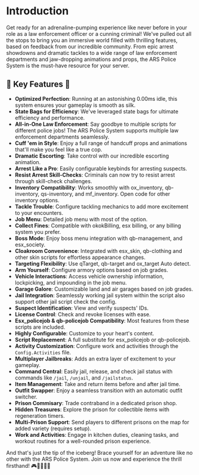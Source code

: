 # Introduction

Get ready for an adrenaline-pumping experience like never before in your role as a law enforcement officer or a cunning criminal! We've pulled out all the stops to bring you an immersive world filled with thrilling features, based on feedback from our incredible community. From epic arrest showdowns and dramatic tackles to a wide range of law enforcement departments and jaw-dropping animations and props, the ARS Police System is the must-have resource for your server.

## 🌟 Key Features 🌟

- **Optimized Perfection**: Running at an astonishing 0.00ms idle, this system ensures your gameplay is smooth as silk.
- **State Bags for Efficiency**: We've leveraged state bags for ultimate efficiency and performance.
- **All-in-One Law Enforcement**: Say goodbye to multiple scripts for different police jobs! The ARS Police System supports multiple law enforcement departments seamlessly.
- **Cuff 'em in Style**: Enjoy a full range of handcuff props and animations that'll make you feel like a true cop.
- **Dramatic Escorting**: Take control with our incredible escorting animation.
- **Arrest Like a Pro**: Easily configurable keybinds for arresting suspects.
- **Resist Arrest Skill-Checks**: Criminals can now try to resist arrest through skill-check challenges.
- **Inventory Compatibility**: Works smoothly with ox_inventory, qb-inventory, qs-inventory, and mf_inventory. Open code for other inventory options.
- **Tackle Trouble**: Configure tackling mechanics to add more excitement to your encounters.
- **Job Menu**: Detailed job menu with most of the option.
- **Collect Fines**: Compatible with okokBilling, esx billing, or any billing system you prefer.
- **Boss Mode**: Enjoy boss menu integration with qb-management, and esx_society.
- **Cloakroom Convenience**: Integrated with esx_skin, qb-clothing and other skin scripts for effortless appearance changes.
- **Targeting Flexibility**: Use qTarget, qb-target and ox_target Auto detect.
- **Arm Yourself**: Configure armory options based on job grades.
- **Vehicle Interactions**: Access vehicle ownership information, lockpicking, and impounding in the job menu.
- **Garage Galore**: Customizable land and air garages based on job grades.
- **Jail Integration**: Seamlessly working jail system within the script also support other jail script check the config.
- **Suspect Identification**: View and verify suspects' IDs.
- **License Control**: Check and revoke licenses with ease.
- **Esx_policejob & qb-policejob Compatibility**: Most features from these scripts are included.
- **Highly Configurable**: Customize to your heart's content.
- **Script Replacement**: A full substitute for esx_policejob or qb-policejob.
- **Activity Customization**: Configure work and activities through the `Config.Activities` file.
- **Multiplayer Jailbreaks**: Adds an extra layer of excitement to your gameplay.
- **Command Central**: Easily jail, release, and check jail status with commands like `/jail`, `/unjail`, and `/jailstatus`.
- **Item Management**: Take and return items before and after jail time.
- **Outfit Swapper**: Enjoy a seamless transition with an automatic outfit switcher.
- **Prison Commisary**: Trade contraband in a dedicated prison shop.
- **Hidden Treasures**: Explore the prison for collectible items with regeneration timers.
- **Multi-Prison Support**: Send players to different prisons on the map for added variety (requires setup).
- **Work and Activities**: Engage in kitchen duties, cleaning tasks, and workout routines for a well-rounded prison experience.

And that's just the tip of the iceberg! Brace yourself for an adventure like no other with the ARS Police System. Join us now and experience the thrill firsthand! 🎮👮‍♂️🕵️‍♂️
